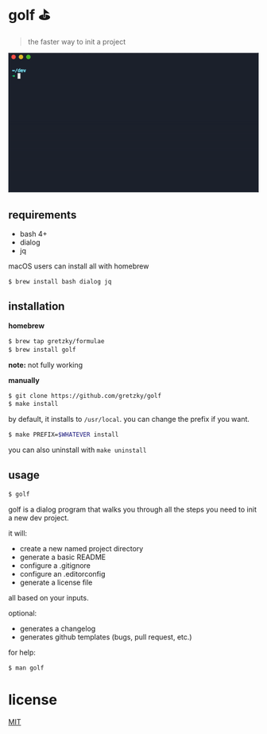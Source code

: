 # golf ⛳️

> the faster way to init a project

![demo](./demo.gif)

## requirements

- bash 4+
- dialog
- jq

macOS users can install all with homebrew

```bash
$ brew install bash dialog jq
```

## installation

**homebrew**

```bash
$ brew tap gretzky/formulae
$ brew install golf
```

**note:** not fully working

**manually**

```bash
$ git clone https://github.com/gretzky/golf
$ make install
```

by default, it installs to `/usr/local`. you can change the prefix if you want.

```bash
$ make PREFIX=$WHATEVER install
```

you can also uninstall with `make uninstall`

## usage

```bash
$ golf
```

golf is a dialog program that walks you through all the steps you need to init a new dev project.

it will:

- create a new named project directory
- generate a basic README
- configure a .gitignore
- configure an .editorconfig
- generate a license file

all based on your inputs.

optional:

- generates a changelog
- generates github templates (bugs, pull request, etc.)

for help:

```bash
$ man golf
```

# license

[MIT](./LICENSE)
